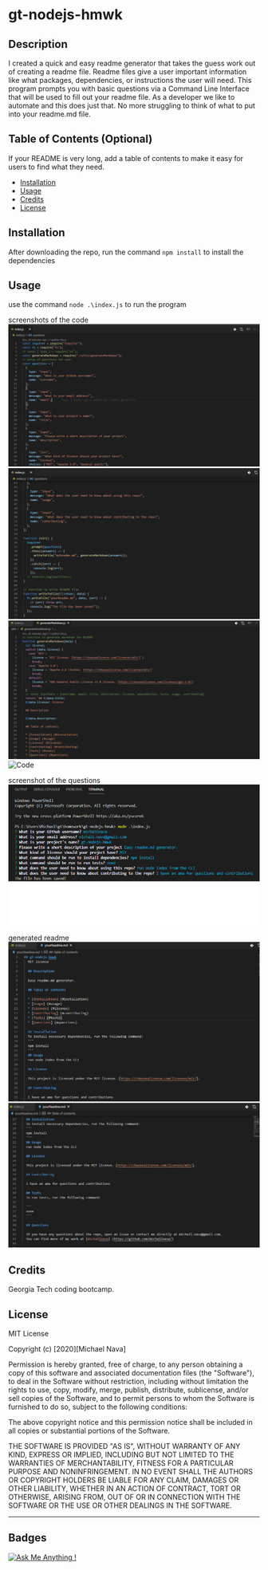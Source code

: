 # gt-nodejs-hmwk

## Description

I created a quick and easy readme generator that takes the guess work out of creating a readme file. 
Readme files give a user important information like what packages, dependencies, or instructions the user will need.
This program prompts you with basic questions via a Command Line Interface that will be used to fill out your readme file.
As a developer we like to automate and this does just that. No more struggling to think of what to put into your readme.md file. 

## Table of Contents (Optional)

If your README is very long, add a table of contents to make it easy for users to find what they need.

- [Installation](#installation)
- [Usage](#usage)
- [Credits](#credits)
- [License](#license)

## Installation

After downloading the repo, run the command `npm install` to install the dependencies

## Usage

use the command `node .\index.js` to run the program

screenshots of the code
![Code](./assets/screenshot1.png)
![Code](./assets/screenshot2.png)
![Code](./assets/screenshot3.png)
![Code](./assets/screenshot4,png)

screenshot of the questions
![Questions](./assets/screenshot5.png)

generated readme
![Your readme](./assets/screenshot6.png)
![Your readme](./assets/screenshot7.png)

## Credits

Georgia Tech coding bootcamp.

## License

MIT License

Copyright (c) [2020][Michael Nava]

Permission is hereby granted, free of charge, to any person obtaining a copy
of this software and associated documentation files (the "Software"), to deal
in the Software without restriction, including without limitation the rights
to use, copy, modify, merge, publish, distribute, sublicense, and/or sell
copies of the Software, and to permit persons to whom the Software is
furnished to do so, subject to the following conditions:

The above copyright notice and this permission notice shall be included in all
copies or substantial portions of the Software.

THE SOFTWARE IS PROVIDED "AS IS", WITHOUT WARRANTY OF ANY KIND, EXPRESS OR
IMPLIED, INCLUDING BUT NOT LIMITED TO THE WARRANTIES OF MERCHANTABILITY,
FITNESS FOR A PARTICULAR PURPOSE AND NONINFRINGEMENT. IN NO EVENT SHALL THE
AUTHORS OR COPYRIGHT HOLDERS BE LIABLE FOR ANY CLAIM, DAMAGES OR OTHER
LIABILITY, WHETHER IN AN ACTION OF CONTRACT, TORT OR OTHERWISE, ARISING FROM,
OUT OF OR IN CONNECTION WITH THE SOFTWARE OR THE USE OR OTHER DEALINGS IN THE
SOFTWARE.

---

## Badges

[![Ask Me Anything !](https://img.shields.io/badge/Ask%20me-anything-1abc9c.svg)](https://github.com/m1cha3lnava/ama)